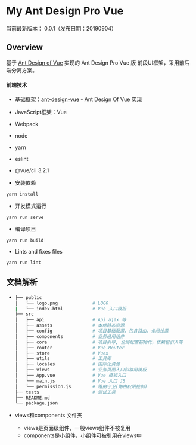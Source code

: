 My Ant Design Pro Vue
====

当前最新版本： 0.0.1（发布日期：20190904）

Overview
----

基于 [Ant Design of Vue](https://vuecomponent.github.io/ant-design-vue/docs/vue/introduce-cn/) 实现的 Ant Design Pro  Vue 版
前段UI框架，采用前后端分离方案。



#### 前端技术

- 基础框架：[ant-design-vue](https://github.com/vueComponent/ant-design-vue) - Ant Design Of Vue 实现
- JavaScript框架：Vue
- Webpack
- node
- yarn
- eslint
- @vue/cli 3.2.1

- 安装依赖
```
yarn install
```

- 开发模式运行
```
yarn run serve
```

- 编译项目
```
yarn run build
```

- Lints and fixes files
```
yarn run lint
```



文档解析
----

* ```bash
  ├── public
  │   └── logo.png             # LOGO
  |   └── index.html           # Vue 入口模板
  ├── src
  │   ├── api                  # Api ajax 等
  │   ├── assets               # 本地静态资源
  │   ├── config               # 项目基础配置，包含路由，全局设置
  │   ├── components           # 业务通用组件
  │   ├── core                 # 项目引导, 全局配置初始化，依赖包引入等
  │   ├── router               # Vue-Router
  │   ├── store                # Vuex
  │   ├── utils                # 工具库
  │   ├── locales              # 国际化资源
  │   ├── views                # 业务页面入口和常用模板
  │   ├── App.vue              # Vue 模板入口
  │   └── main.js              # Vue 入口 JS
  │   └── permission.js        # 路由守卫(路由权限控制)
  ├── tests                    # 测试工具
  ├── README.md
  └── package.json
  ```
  
* views和components 文件夹
  
  * views是页面级组件，一般views组件不被复用
  * components是小组件，小组件可被引用在views中